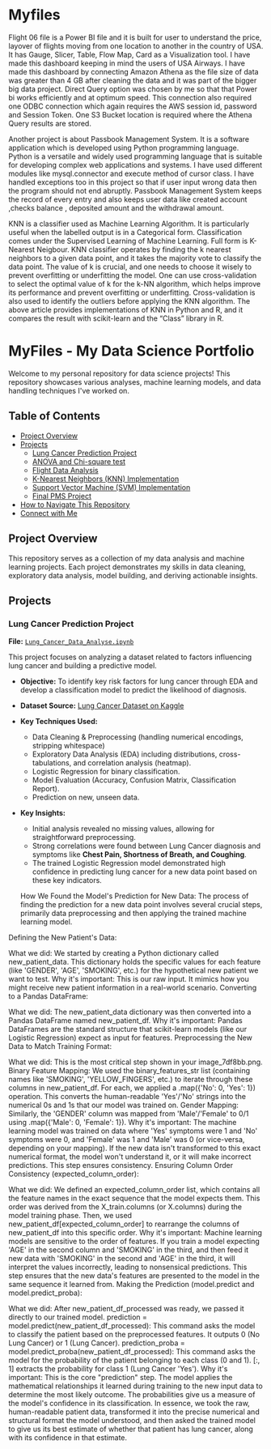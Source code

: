 # Myfiles

Flight 06 file is a Power BI file and it is built for user to understand the price, layover of flights moving from one location to another in the country of USA.
It has Gauge, Slicer, Table, Flow Map, Card as a Visualization tool. I have made this dashboard keeping in mind the users of USA Airways. I have made this dashboard
by connecting Amazon Athena as the file size of data was greater than 4 GB after cleaning the data and it was part of the bigger big data project. Direct Query 
option was chosen by me so that that Power bi works efficiently and at optimum speed. This connection also required one ODBC connection which again 
requires the AWS session id, password and Session Token. One S3 Bucket location is required where the Athena Query results are stored. 




Another project is about Passbook Management System. It is a software application which is developed using Python programming language. 
Python is a versatile and widely used programming language that is suitable for developing complex web applications and systems. 
I have used different modules like mysql.connector and execute method of cursor class. I have handled exceptions too in this project so that 
if user input wrong data then the program should not end abruptly. Passbook Management System keeps the record of every entry and also keeps 
user data like created account ,checks balance , deposited amount and the withdrawal amount.



KNN is a classifier used as Machine Learning Algorithm. It is particularly useful when the labelled output is in a Categorical form. Classification
comes under the Supervised Learning of Machine Learning. Full form is K- Nearest Neigbour. KNN classifier operates by finding the k nearest neighbors to a given data point, and it takes the majority vote to classify the data point.
The value of k is crucial, and one needs to choose it wisely to prevent overfitting or underfitting the model.
One can use cross-validation to select the optimal value of k for the k-NN algorithm, which helps improve its performance and prevent overfitting or underfitting. Cross-validation is also used to identify the outliers before applying the KNN algorithm.
The above article provides implementations of KNN in Python and R, and it compares the result with scikit-learn and the “Class” library in R.


# MyFiles - My Data Science Portfolio

Welcome to my personal repository for data science projects! This repository showcases various analyses, machine learning models, and data handling techniques I've worked on.

## Table of Contents
- [Project Overview](#project-overview)
- [Projects](#projects)
    - [Lung Cancer Prediction Project](#lung-cancer-prediction-project)
    - [ANOVA and Chi-square test](#anova-and-chi-square-test)
    - [Flight Data Analysis](#flight-data-analysis)
    - [K-Nearest Neighbors (KNN) Implementation](#k-nearest-neighbors-knn-implementation)
    - [Support Vector Machine (SVM) Implementation](#support-vector-machine-svm-implementation)
    - [Final PMS Project](#final-pms-project)
- [How to Navigate This Repository](#how-to-navigate-this-repository)
- [Connect with Me](#connect-with-me)

## Project Overview
This repository serves as a collection of my data analysis and machine learning projects. Each project demonstrates my skills in data cleaning, exploratory data analysis, model building, and deriving actionable insights.

## Projects

### Lung Cancer Prediction Project

**File:** [`Lung_Cancer_Data_Analyse.ipynb`](./Lung_Cancer_Data_Analyse.ipynb)

This project focuses on analyzing a dataset related to factors influencing lung cancer and building a predictive model.

- **Objective:** To identify key risk factors for lung cancer through EDA and develop a classification model to predict the likelihood of diagnosis.
- **Dataset Source:** [Lung Cancer Dataset on Kaggle](https://www.kaggle.com/datasets/aagambshah/lung-cancer-dataset)
- **Key Techniques Used:**
    - Data Cleaning & Preprocessing (handling numerical encodings, stripping whitespace)
    - Exploratory Data Analysis (EDA) including distributions, cross-tabulations, and correlation analysis (heatmap).
    - Logistic Regression for binary classification.
    - Model Evaluation (Accuracy, Confusion Matrix, Classification Report).
    - Prediction on new, unseen data.
- **Key Insights:**
    - Initial analysis revealed no missing values, allowing for straightforward preprocessing.
    - Strong correlations were found between Lung Cancer diagnosis and symptoms like **Chest Pain, Shortness of Breath, and Coughing**.
    - The trained Logistic Regression model demonstrated high confidence in predicting lung cancer for a new data point based on these key indicators.
 
  How We Found the Model's Prediction for New Data:
The process of finding the prediction for a new data point involves several crucial steps, primarily data preprocessing and then applying the trained machine learning model.

Defining the New Patient's Data:

What we did: We started by creating a Python dictionary called new_patient_data. This dictionary holds the specific values for each feature (like 'GENDER', 'AGE', 'SMOKING', etc.) for the hypothetical new patient we want to test.
Why it's important: This is our raw input. It mimics how you might receive new patient information in a real-world scenario.
Converting to a Pandas DataFrame:

What we did: The new_patient_data dictionary was then converted into a Pandas DataFrame named new_patient_df.
Why it's important: Pandas DataFrames are the standard structure that scikit-learn models (like our Logistic Regression) expect as input for features.
Preprocessing the New Data to Match Training Format:

What we did: This is the most critical step shown in your image_7df8bb.png.
Binary Feature Mapping: We used the binary_features_str list (containing names like 'SMOKING', 'YELLOW_FINGERS', etc.) to iterate through these columns in new_patient_df. For each, we applied a .map({'No': 0, 'Yes': 1}) operation. This converts the human-readable 'Yes'/'No' strings into the numerical 0s and 1s that our model was trained on.
Gender Mapping: Similarly, the 'GENDER' column was mapped from 'Male'/'Female' to 0/1 using .map({'Male': 0, 'Female': 1}).
Why it's important: The machine learning model was trained on data where 'Yes' symptoms were 1 and 'No' symptoms were 0, and 'Female' was 1 and 'Male' was 0 (or vice-versa, depending on your mapping). If the new data isn't transformed to this exact numerical format, the model won't understand it, or it will make incorrect predictions. This step ensures consistency.
Ensuring Column Order Consistency (expected_column_order):

What we did: We defined an expected_column_order list, which contains all the feature names in the exact sequence that the model expects them. This order was derived from the X_train.columns (or X.columns) during the model training phase. Then, we used new_patient_df[expected_column_order] to rearrange the columns of new_patient_df into this specific order.
Why it's important: Machine learning models are sensitive to the order of features. If you train a model expecting 'AGE' in the second column and 'SMOKING' in the third, and then feed it new data with 'SMOKING' in the second and 'AGE' in the third, it will interpret the values incorrectly, leading to nonsensical predictions. This step ensures that the new data's features are presented to the model in the same sequence it learned from.
Making the Prediction (model.predict and model.predict_proba):

What we did: After new_patient_df_processed was ready, we passed it directly to our trained model.
prediction = model.predict(new_patient_df_processed): This command asks the model to classify the patient based on the preprocessed features. It outputs 0 (No Lung Cancer) or 1 (Lung Cancer).
prediction_proba = model.predict_proba(new_patient_df_processed): This command asks the model for the probability of the patient belonging to each class (0 and 1). [:, 1] extracts the probability for class 1 (Lung Cancer 'Yes').
Why it's important: This is the core "prediction" step. The model applies the mathematical relationships it learned during training to the new input data to determine the most likely outcome. The probabilities give us a measure of the model's confidence in its classification.
In essence, we took the raw, human-readable patient data, transformed it into the precise numerical and structural format the model understood, and then asked the trained model to give us its best estimate of whether that patient has lung cancer, along with its confidence in that estimate.


